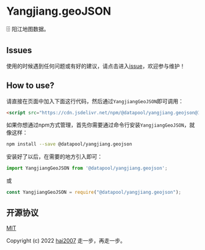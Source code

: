 # Yangjiang.geoJSON
🗄️ 阳江地图数据。

## Issues
使用的时候遇到任何问题或有好的建议，请点击进入[issue](https://github.com/hai2007/datapool/issues)，欢迎参与维护！

## How to use?

请直接在页面中加入下面这行代码，然后通过```YangjiangGeoJSON```即可调用：

```html
<script src="https://cdn.jsdelivr.net/npm/@datapool/yangjiang.geojson@1"></script>
```

如果你想通过npm方式管理，首先你需要通过命令行安装``````YangjiangGeoJSON``````，就像这样：

```bash
npm install --save @datapool/yangjiang.geojson
```

安装好了以后，在需要的地方引入即可：

```js
import YangjiangGeoJSON from '@datapool/yangjiang.geojson';
```

或

```js
const YangjiangGeoJSON = require("@datapool/yangjiang.geojson");
```

开源协议
---------------------------------------
[MIT](https://github.com/hai2007/datapool/blob/master/LICENSE)

Copyright (c) 2022 [hai2007](https://hai2007.gitee.io/sweethome/) 走一步，再走一步。
